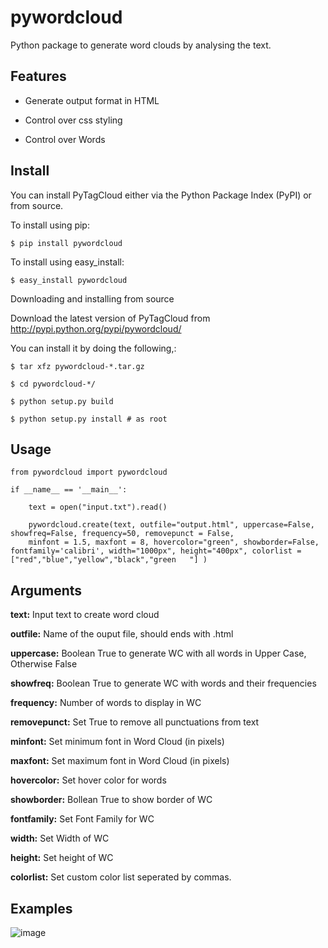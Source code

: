 pywordcloud
===========

Python package to generate word clouds by analysing the text.

Features
--------

* Generate output format in HTML

* Control over css styling

* Control over Words

Install
-------

You can install PyTagCloud either via the Python Package Index (PyPI) or from source.

To install using pip:

	$ pip install pywordcloud
	
To install using easy_install:
	
	$ easy_install pywordcloud

Downloading and installing from source

Download the latest version of PyTagCloud from http://pypi.python.org/pypi/pywordcloud/

You can install it by doing the following,:

    $ tar xfz pywordcloud-*.tar.gz
   
    $ cd pywordcloud-*/
   
    $ python setup.py build
   
    $ python setup.py install # as root



Usage
-----
   
    from pywordcloud import pywordcloud

    if __name__ == '__main__':
		
		text = open("input.txt").read()

		pywordcloud.create(text, outfile="output.html", uppercase=False, showfreq=False, frequency=50, removepunct = False, 
		minfont = 1.5, maxfont = 8, hovercolor="green", showborder=False, fontfamily='calibri', width="1000px", height="400px", colorlist = ["red","blue","yellow","black","green	"] )

Arguments
---------

**text:** Input text to create word cloud

**outfile:** Name of the ouput file, should ends with .html

**uppercase:** Boolean True to generate WC with all words in Upper Case, Otherwise False

**showfreq:** Boolean True to generate WC with words and their frequencies

**frequency:** Number of words to display in WC

**removepunct:** Set True to remove all punctuations from text

**minfont:** Set minimum font in Word Cloud (in pixels)

**maxfont:** Set maximum font in Word Cloud (in pixels)

**hovercolor:** Set hover color for words

**showborder:** Bollean True to show border of WC

**fontfamily:** Set Font Family for WC

**width:** Set Width of WC

**height:** Set height of WC

**colorlist:** Set custom color list seperated by commas.


Examples
--------

![image](http://i58.tinypic.com/2q1gnrr.png)